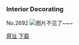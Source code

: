 ### Interior Decorating
No.2692
![图片不见了~~~](https://imgs.xkcd.com/comics/interior_decorating.png)

[原址](https://xkcd.com//2692) [下载](https://imgs.xkcd.com/comics/interior_decorating.png)

